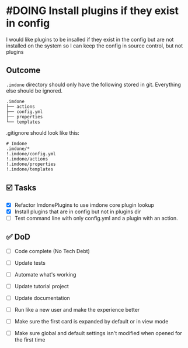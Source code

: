 # #DOING Install plugins if they exist in config
<!--
#imdone-1.54.9
#feature
created:2025-03-04T15:01:11-05:00
order:-10
-->

I would like plugins to be insalled if they exist in the config but are not installed on the system so I can keep the config in source control, but not plugins

## Outcome

`.imdone` directory should only have the following stored in git. Everything else should be ignored.

```
.imdone
├── actions
├── config.yml
├── properties
└── templates
```

.gitignore should look like this:

```
# Imdone
.imdone/*
!.imdone/config.yml
!.imdone/actions
!.imdone/properties
!.imdone/templates
``` 

## :ballot_box_with_check: Tasks

- [x] Refactor ImdonePlugins to use imdone core plugin lookup
- [x] Install plugins that are in config but not in plugins dir
- [ ] Test command line with only config.yml and a plugin with an action.

## :white_check_mark: DoD

- [ ] Code complete (No Tech Debt)
- [ ] Update tests
- [ ] Automate what's working
- [ ] Update tutorial project
- [ ] Update documentation
- [ ] Run like a new user and make the experience better
- [ ] Make sure the first card is expanded by default or in view mode
- [ ] Make sure global and default settings isn't modified when opened for the first time



